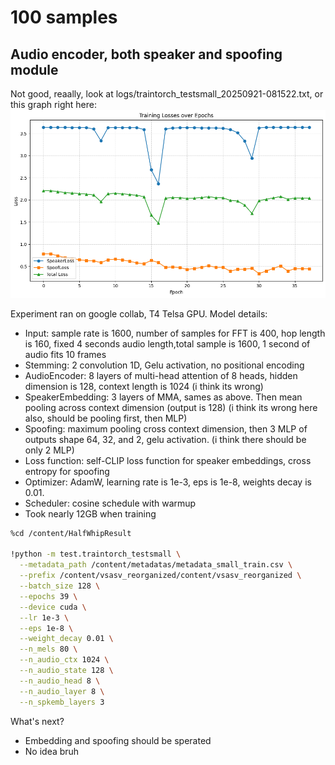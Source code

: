 # 100 samples

## Audio encoder, both speaker and spoofing module
Not good, reaally, look at logs/traintorch_testsmall_20250921-081522.txt, or this graph right here:
![39 epochs](docs/audioencoder_both_spoofing_spekervertification_100samples.png)

Experiment ran on google collab, T4 Telsa GPU.
Model details:
- Input: sample rate is 1600, number of samples for FFT is 400, hop length is 160, fixed 4 seconds audio length,total sample is 1600, 1 second of audio fits 10 frames
- Stemming: 2 convolution 1D, Gelu activation, no positional encoding
- AudioEncoder: 8 layers of multi-head attention of 8 heads, hidden dimension is 128, context length is 1024 (i think its wrong)
- SpeakerEmbedding: 3 layers of MMA, sames as above. Then mean pooling across context dimension (output is 128) (i think its wrong here also, should be pooling first, then MLP)
- Spoofing: maximum pooling cross context dimension, then 3 MLP of outputs shape 64, 32, and 2, gelu activation. (i think there should be only 2 MLP)
- Loss function: self-CLIP loss function for speaker embeddings, cross entropy for spoofing
- Optimizer: AdamW, learning rate is 1e-3, eps is 1e-8, weights decay is 0.01. 
- Scheduler: cosine schedule with warmup
- Took nearly 12GB when training

```bash
%cd /content/HalfWhipResult

!python -m test.traintorch_testsmall \
  --metadata_path /content/metadatas/metadata_small_train.csv \
  --prefix /content/vsasv_reorganized/content/vsasv_reorganized \
  --batch_size 128 \
  --epochs 39 \
  --device cuda \
  --lr 1e-3 \
  --eps 1e-8 \
  --weight_decay 0.01 \
  --n_mels 80 \
  --n_audio_ctx 1024 \
  --n_audio_state 128 \
  --n_audio_head 8 \
  --n_audio_layer 8 \
  --n_spkemb_layers 3
```

What's next?
- Embedding and spoofing should be sperated
- No idea bruh